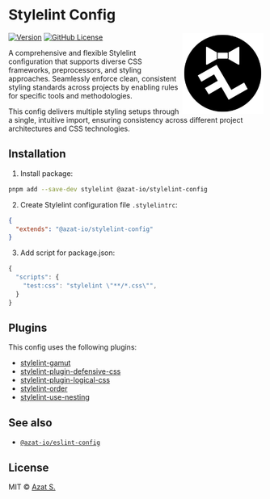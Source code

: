 # Stylelint Config

<img
  src="https://raw.githubusercontent.com/azat-io/stylelint-config/main/assets/logo.svg"
  alt="Stylelint Config Logo"
  align="right"
  width="160"
  height="160"
/>

[![Version](https://img.shields.io/npm/v/@azat-io/stylelint-config.svg?color=fff&labelColor=000)](https://npmjs.com/package/@azat-io/stylelint-config)
[![GitHub License](https://img.shields.io/badge/license-MIT-232428.svg?color=fff&labelColor=000)](https://github.com/azat-io/stylelint-config/blob/main/license.md)

A comprehensive and flexible Stylelint configuration that supports diverse CSS frameworks, preprocessors, and styling approaches. Seamlessly enforce clean, consistent styling standards across projects by enabling rules for specific tools and methodologies.

This config delivers multiple styling setups through a single, intuitive import, ensuring consistency across different project architectures and CSS technologies.

## Installation

1. Install package:

```sh
pnpm add --save-dev stylelint @azat-io/stylelint-config
```

2. Create Stylelint configuration file `.stylelintrc`:

```json
{
  "extends": "@azat-io/stylelint-config"
}
```

3. Add script for package.json:

```js
{
  "scripts": {
    "test:css": "stylelint \"**/*.css\"",
  }
}
```

## Plugins

This config uses the following plugins:

- [stylelint-gamut](https://github.com/fpetrakov/stylelint-gamut)
- [stylelint-plugin-defensive-css](https://github.com/yuschick/stylelint-plugin-defensive-css)
- [stylelint-plugin-logical-css](https://github.com/yuschick/stylelint-plugin-logical-css)
- [stylelint-order](https://github.com/hudochenkov/stylelint-order)
- [stylelint-use-nesting](https://github.com/csstools/stylelint-use-nesting)

## See also

- [`@azat-io/eslint-config`](https://github.com/azat-io/eslint-config)

## License

MIT &copy; [Azat S.](https://azat.io)
